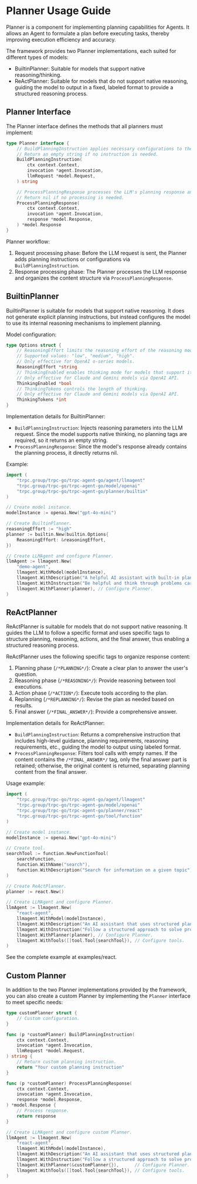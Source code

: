 # Planner Usage Guide

Planner is a component for implementing planning capabilities for Agents. It allows an Agent to formulate a plan before executing tasks, thereby improving execution efficiency and accuracy.

The framework provides two Planner implementations, each suited for different types of models:

- BuiltinPlanner: Suitable for models that support native reasoning/thinking.
- ReActPlanner: Suitable for models that do not support native reasoning, guiding the model to output in a fixed, labeled format to provide a structured reasoning process.

## Planner Interface

The Planner interface defines the methods that all planners must implement:

```go
type Planner interface {
    // BuildPlanningInstruction applies necessary configurations to the LLM request and constructs the system instruction to be attached for planning.
    // Return an empty string if no instruction is needed.
    BuildPlanningInstruction(
        ctx context.Context,
        invocation *agent.Invocation,
        llmRequest *model.Request,
    ) string

    // ProcessPlanningResponse processes the LLM's planning response and returns the processed response.
    // Return nil if no processing is needed.
    ProcessPlanningResponse(
        ctx context.Context,
        invocation *agent.Invocation,
        response *model.Response,
    ) *model.Response
}
```

Planner workflow:

1. Request processing phase: Before the LLM request is sent, the Planner adds planning instructions or configurations via `BuildPlanningInstruction`.
2. Response processing phase: The Planner processes the LLM response and organizes the content structure via `ProcessPlanningResponse`.

## BuiltinPlanner

BuiltinPlanner is suitable for models that support native reasoning. It does not generate explicit planning instructions, but instead configures the model to use its internal reasoning mechanisms to implement planning.

Model configuration:

```go
type Options struct {
    // ReasoningEffort limits the reasoning effort of the reasoning model.
    // Supported values: "low", "medium", "high".
    // Only effective for OpenAI o-series models.
    ReasoningEffort *string
    // ThinkingEnabled enables thinking mode for models that support it.
    // Only effective for Claude and Gemini models via OpenAI API.
    ThinkingEnabled *bool
    // ThinkingTokens controls the length of thinking.
    // Only effective for Claude and Gemini models via OpenAI API.
    ThinkingTokens *int
}
```

Implementation details for BuiltinPlanner:

- `BuildPlanningInstruction`: Injects reasoning parameters into the LLM request. Since the model supports native thinking, no planning tags are required, so it returns an empty string.
- `ProcessPlanningResponse`: Since the model's response already contains the planning process, it directly returns nil.

Example:

```go
import (
    "trpc.group/trpc-go/trpc-agent-go/agent/llmagent"
    "trpc.group/trpc-go/trpc-agent-go/model/openai"
    "trpc.group/trpc-go/trpc-agent-go/planner/builtin"
)

// Create model instance.
modelInstance := openai.New("gpt-4o-mini")

// Create BuiltinPlanner.
reasoningEffort := "high"
planner := builtin.New(builtin.Options{
    ReasoningEffort: &reasoningEffort,
})

// Create LLMAgent and configure Planner.
llmAgent := llmagent.New(
    "demo-agent",
    llmagent.WithModel(modelInstance),
    llmagent.WithDescription("A helpful AI assistant with built-in planning"),
    llmagent.WithInstruction("Be helpful and think through problems carefully"),
    llmagent.WithPlanner(planner), // Configure Planner.
)
```

## ReActPlanner

ReActPlanner is suitable for models that do not support native reasoning. It guides the LLM to follow a specific format and uses specific tags to structure planning, reasoning, actions, and the final answer, thus enabling a structured reasoning process.

ReActPlanner uses the following specific tags to organize response content:

1. Planning phase (`/*PLANNING*/`): Create a clear plan to answer the user's question.
2. Reasoning phase (`/*REASONING*/`): Provide reasoning between tool executions.
3. Action phase (`/*ACTION*/`): Execute tools according to the plan.
4. Replanning (`/*REPLANNING*/`): Revise the plan as needed based on results.
5. Final answer (`/*FINAL_ANSWER*/`): Provide a comprehensive answer.

Implementation details for ReActPlanner:

- `BuildPlanningInstruction`: Returns a comprehensive instruction that includes high-level guidance, planning requirements, reasoning requirements, etc., guiding the model to output using labeled format.
- `ProcessPlanningResponse`: Filters tool calls with empty names. If the content contains the `/*FINAL_ANSWER*/` tag, only the final answer part is retained; otherwise, the original content is returned, separating planning content from the final answer.

Usage example:

```go
import (
    "trpc.group/trpc-go/trpc-agent-go/agent/llmagent"
    "trpc.group/trpc-go/trpc-agent-go/model/openai"
    "trpc.group/trpc-go/trpc-agent-go/planner/react"
    "trpc.group/trpc-go/trpc-agent-go/tool/function"
)

// Create model instance.
modelInstance := openai.New("gpt-4o-mini")

// Create tool.
searchTool := function.NewFunctionTool(
    searchFunction,
    function.WithName("search"),
    function.WithDescription("Search for information on a given topic"),
)

// Create ReActPlanner.
planner := react.New()

// Create LLMAgent and configure Planner.
llmAgent := llmagent.New(
    "react-agent",
    llmagent.WithModel(modelInstance),
    llmagent.WithDescription("An AI assistant that uses structured planning"),
    llmagent.WithInstruction("Follow a structured approach to solve problems"),
    llmagent.WithPlanner(planner), // Configure Planner.
    llmagent.WithTools([]tool.Tool{searchTool}), // Configure tools.
)
```

See the complete example at examples/react.

## Custom Planner

In addition to the two Planner implementations provided by the framework, you can also create a custom Planner by implementing the `Planner` interface to meet specific needs:

```go
type customPlanner struct {
    // Custom configuration.
}

func (p *customPlanner) BuildPlanningInstruction(
    ctx context.Context,
    invocation *agent.Invocation,
    llmRequest *model.Request,
) string {
    // Return custom planning instruction.
    return "Your custom planning instruction"
}

func (p *customPlanner) ProcessPlanningResponse(
    ctx context.Context,
    invocation *agent.Invocation,
    response *model.Response,
) *model.Response {
    // Process response.
    return response
}

// Create LLMAgent and configure custom Planner.
llmAgent := llmagent.New(
    "react-agent",
    llmagent.WithModel(modelInstance),
    llmagent.WithDescription("An AI assistant that uses structured planning"),
    llmagent.WithInstruction("Follow a structured approach to solve problems"),
    llmagent.WithPlanner(&customPlanner{}),      // Configure Planner.
    llmagent.WithTools([]tool.Tool{searchTool}), // Configure tools.
)
```
